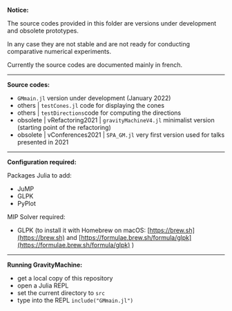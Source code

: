 **Notice:**

The source codes provided in this folder are versions under development and obsolete prototypes. 

In any case they are not stable and are not ready for conducting comparative numerical experiments. 

Currently the source codes are documented mainly in french.

***

**Source codes:**

- `GMmain.jl` version under development (January 2022)
- others | `testCones.jl` code for displaying the cones
- others | `testDirections`code for computing the directions
- obsolete | vRefactoring2021 | `gravityMachineV4.jl` minimalist version (starting point of the refactoring)
- obsolete | vConferences2021 | `SPA_GM.jl` very first version used for talks presented in 2021

***

**Configuration required:**

Packages Julia to add:

- JuMP
- GLPK
- PyPlot

MIP Solver required:

- GLPK (to install it with Homebrew on macOS: [https://brew.sh](https://brew.sh) and [https://formulae.brew.sh/formula/glpk](https://formulae.brew.sh/formula/glpk) )

***

**Running GravityMachine:**

- get a local copy of this repository
- open a Julia REPL
- set the current directory to `src`
- type into the REPL `include("GMmain.jl")`

